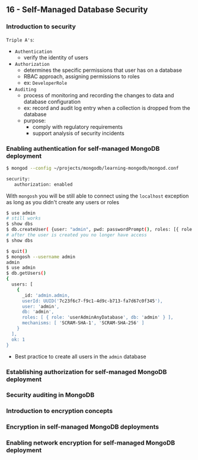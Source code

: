## 16 - Self-Managed Database Security

### Introduction to security

`Triple A's`:

- `Authentication`
  - verify the identity of users
- `Authorization`
  - determines the specific permissions that user has on a database 
  - RBAC approach, assigning permissions to roles
  - ex: `DeveloperRole`
- `Auditing`
  - process of monitoring and recording the changes to data and database configuration
  - ex: record and audit log entry when a collection is dropped from the database
  - purpose:
    - comply with regulatory requirements
    - support analysis of security incidents

### Enabling authentication for self-managed MongoDB deployment

```bash
$ mongod --config ~/projects/mongodb/learning-mongodb/mongod.conf 
```

```bash
security:
   authorization: enabled
```

With `mongosh` you will be still able to connect using the `localhost` exception as long as you didn't create any users or roles

```bash
$ use admin
# still works
$ show dbs 
$ db.createUser( {user: "admin", pwd: passwordPrompt(), roles: [{ role: "userAdminAnyDatabase", db: "admin" }]})
# after the user is created you no longer have access
$ show dbs

$ quit()
$ mongosh --username admin
admin
$ use admin
$ db.getUsers()
{
  users: [
    {
      _id: 'admin.admin,
      userId: UUID('7c23f6c7-f9c1-4d9c-b713-fa7d67c0f345'),
      user: 'admin',
      db: 'admin',
      roles: [ { role: 'userAdminAnyDatabase', db: 'admin' } ],
      mechanisms: [ 'SCRAM-SHA-1', 'SCRAM-SHA-256' ]
    }
  ],
  ok: 1
}
```

- Best practice to create all users in the `admin` database

### Establishing authorization for self-managed MongoDB deployment

### Security auditing in MongoDB

### Introduction to encryption concepts

### Encryption in self-managed MongoDB deployments

### Enabling network encryption for self-managed MongoDB deployment